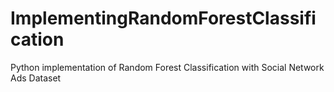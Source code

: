 # ImplementingRandomForestClassification
Python implementation of Random Forest Classification with Social Network Ads Dataset
